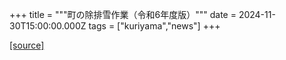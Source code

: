 +++
title = """町の除排雪作業（令和6年度版）"""
date = 2024-11-30T15:00:00.000Z
tags = ["kuriyama","news"]
+++


[[source]](https://www.town.kuriyama.hokkaido.jp/soshiki/47/25386.html)

